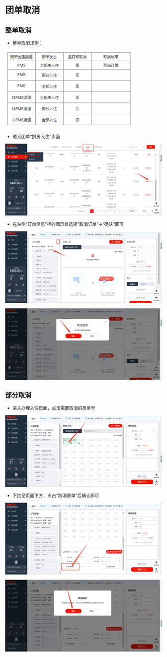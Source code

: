 # 团单取消

## 整单取消

* 整单取消规则：

![](../../../.gitbook/assets/image%20%28846%29.png)

* 进入团单“排房入住”页面

![](../../../.gitbook/assets/image%20%28788%29.png)

* 在左侧“订单信息”栏的图示处选择“取消订单”→“确认”即可

![](../../../.gitbook/assets/image%20%28801%29.png)

![](../../../.gitbook/assets/image%20%28498%29.png)

## 部分取消

* 进入办理入住页面，点击需要取消的房单号

![](../../../.gitbook/assets/image%20%28266%29.png)

* 下拉至页面下方，点击“取消房单”后确认即可

![](../../../.gitbook/assets/image%20%28763%29.png)

![](../../../.gitbook/assets/image%20%28191%29.png)




